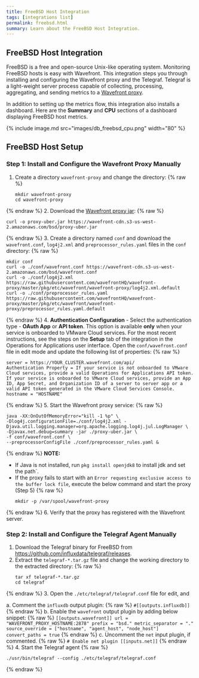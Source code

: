 ```yaml
---
title: FreeBSD Host Integration
tags: [integrations list]
permalink: freebsd.html
summary: Learn about the FreeBSD Host Integration.
---
```

## FreeBSD Host Integration

FreeBSD is a free and open-source Unix-like operating system. Monitoring FreeBSD hosts is easy with Wavefront. This integration steps you through installing and configuring the Wavefront proxy and the Telegraf. Telegraf is a light-weight server process capable of collecting, processing, aggregating, and sending metrics to a [Wavefront proxy](https://docs.wavefront.com/proxies.html).

In addition to setting up the metrics flow, this integration also installs a dashboard. Here are the **Summary** and **CPU** sections of a dashboard displaying FreeBSD host metrics.

{% include image.md src="images/db_freebsd_cpu.png" width="80" %}

## FreeBSD Host Setup



### Step 1: Install and Configure the Wavefront Proxy Manually

1. Create a directory `wavefront-proxy` and change the directory:{% raw %}
   ```
   mkdir wavefront-proxy
   cd wavefront-proxy
   ```
{% endraw %}
2. Download the [Wavefront proxy jar](https://wavefront-cdn.s3-us-west-2.amazonaws.com/bsd/proxy-uber.jar):{% raw %}
   ```
   curl -o proxy-uber.jar https://wavefront-cdn.s3-us-west-2.amazonaws.com/bsd/proxy-uber.jar
   ```
{% endraw %}
3. Create a directory named `conf` and download the `wavefront.conf`, `log4j2.xml` and `preprocessor_rules.yaml` files in the `conf` directory:{% raw %}
   ```
   mkdir conf
   curl -o ./conf/wavefront.conf https://wavefront-cdn.s3-us-west-2.amazonaws.com/bsd/wavefront.conf
   curl -o ./conf/log4j2.xml https://raw.githubusercontent.com/wavefrontHQ/wavefront-proxy/master/pkg/etc/wavefront/wavefront-proxy/log4j2.xml.default
   curl -o ./conf/preprocessor_rules.yaml https://raw.githubusercontent.com/wavefrontHQ/wavefront-proxy/master/pkg/etc/wavefront/wavefront-proxy/preprocessor_rules.yaml.default
   ```
{% endraw %}
4. **Authentication Configuration** - Select the authentication type - **OAuth App** or **API token**. This option is available **only** when your service is onboarded to VMware Cloud services. For the most recent instructions, see the steps on the **Setup** tab of the integration in the Operations for Applications user interface.
Open the `conf/wavefront.conf` file in edit mode and update the following list of properties:{% raw %}
   ```
   server = https://YOUR_CLUSTER.wavefront.com/api/
   Authentication Property = If your service is not onboarded to VMware Cloud services, provide a valid Operations for Applications API token. If your service is onboarded to VMware Cloud services, provide an App ID, App Secret, and Organization ID of a server to server app or a valid API token generated in the VMware Cloud Services Console.
   hostname = "HOSTNAME"
   ```
{% endraw %} 
5. Start the Wavefront proxy service:{% raw %}
   ```
   java -XX:OnOutOfMemoryError="kill -1 %p" \
   -Dlog4j.configurationFile=./conf/log4j2.xml -Djava.util.logging.manager=org.apache.logging.log4j.jul.LogManager \
   -Djavax.net.debug=summary -jar ./proxy-uber.jar \
   -f conf/wavefront.conf \
   --preprocessorConfigFile ./conf/preprocessor_rules.yaml &
   ```
{% endraw %}
   **NOTE:**
   * If Java is not installed, run `pkg install openjdk8` to install jdk and set the path`.
   * If the proxy fails to start with an `Error requesting exclusive access to the buffer lock file`, execute the below command and start the proxy (Step 5){% raw %}
      ```
      mkdir -p /var/spool/wavefront-proxy
      ```
{% endraw %}
6. Verify that the proxy has registered with the Wavefront server.

### Step 2: Install and Configure the Telegraf Agent Manually

1. Download the Telegraf binary for FreeBSD from https://github.com/influxdata/telegraf/releases.
2. Extract the `telegraf-*.tar.gz` file and change the working directory to the extracted directory:{% raw %}
   ```
   tar xf telegraf-*.tar.gz
   cd telegraf
   ```
{% endraw %}
3. Open the `./etc/telegraf/telegraf.conf` file for edit, and

   a. Comment the `influxdb` output plugin:{% raw %}
      ```
      #[[outputs.influxdb]]
      ```
{% endraw %}
   b. Enable the `wavefront` output plugin by adding below snippet:{% raw %}
      ```
      [[outputs.wavefront]]
        url = "WAVEFRONT_PROXY_HOSTNAME:2878"
        prefix = "bsd."
        metric_separator = "."
        source_override = ["hostname", "agent_host", "node_host"]
        convert_paths = true
      ```
{% endraw %}
   c. Uncomment the `net` input plugin, if commented.{% raw %}
      ```
      # Enable net plugin
      [[inputs.net]]
      ```
{% endraw %}
4. Start the Telegraf agent{% raw %}
   ```
   ./usr/bin/telegraf --config ./etc/telegraf/telegraf.conf
   ```
{% endraw %}



